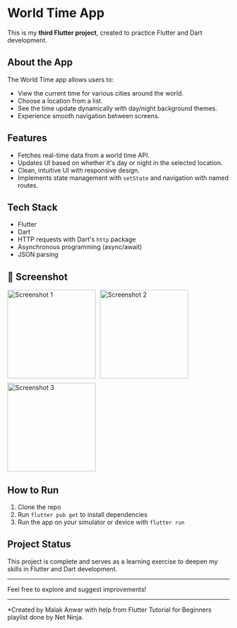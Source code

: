 # World Time App

This is my **third Flutter project**, created to practice Flutter and Dart development.

## About the App

The World Time app allows users to:

- View the current time for various cities around the world.
- Choose a location from a list.
- See the time update dynamically with day/night background themes.
- Experience smooth navigation between screens.

## Features

- Fetches real-time data from a world time API.
- Updates UI based on whether it's day or night in the selected location.
- Clean, intuitive UI with responsive design.
- Implements state management with `setState` and navigation with named routes.

## Tech Stack

- Flutter
- Dart
- HTTP requests with Dart's `http` package
- Asynchronous programming (async/await)
- JSON parsing

## 📸 Screenshot

<div style="display: flex; gap: 10px; flex-wrap: wrap;">
  <img src="https://github.com/user-attachments/assets/3e1cb76f-db63-4153-87bf-4b9e305158f2" alt="Screenshot 1" width="200" />
  <img src="https://github.com/user-attachments/assets/00a9fd8f-7c96-4479-87b9-6bfea1169952" alt="Screenshot 2" width="200" />
  <img src="https://github.com/user-attachments/assets/d3775ec8-58be-4ce4-9436-21c068b2ac88" alt="Screenshot 3" width="200" />
</div>






## How to Run

1. Clone the repo
2. Run `flutter pub get` to install dependencies
3. Run the app on your simulator or device with `flutter run`

## Project Status

This project is complete and serves as a learning exercise to deepen my skills in Flutter and Dart development.

---

Feel free to explore and suggest improvements!

---

*Created by Malak Anwar with help from Flutter Tutorial for Beginners playlist done by Net Ninja.



